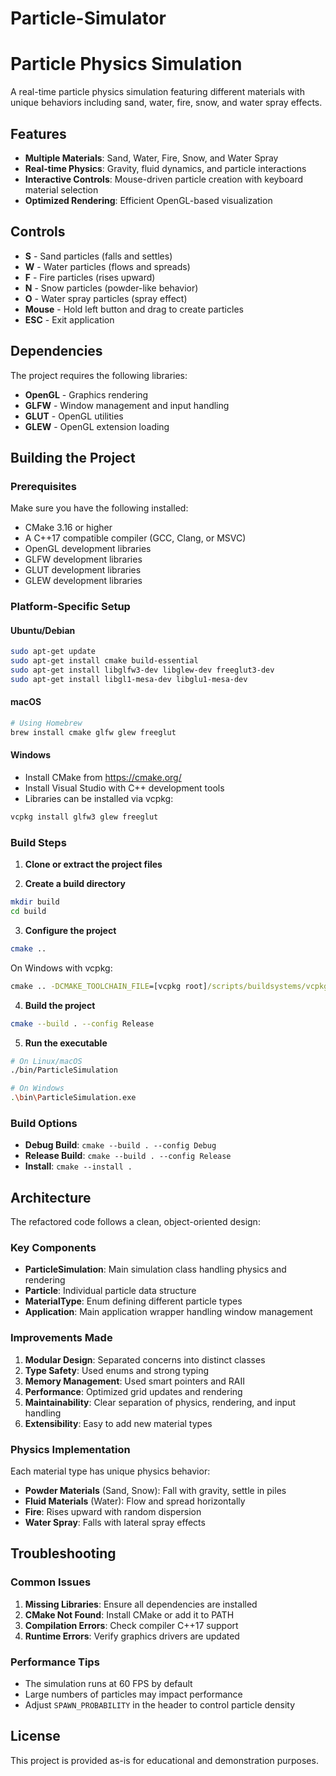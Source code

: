# Particle-Simulator

# Particle Physics Simulation

A real-time particle physics simulation featuring different materials with unique behaviors including sand, water, fire, snow, and water spray effects.

## Features

- **Multiple Materials**: Sand, Water, Fire, Snow, and Water Spray
- **Real-time Physics**: Gravity, fluid dynamics, and particle interactions
- **Interactive Controls**: Mouse-driven particle creation with keyboard material selection
- **Optimized Rendering**: Efficient OpenGL-based visualization

## Controls

- **S** - Sand particles (falls and settles)
- **W** - Water particles (flows and spreads)
- **F** - Fire particles (rises upward)
- **N** - Snow particles (powder-like behavior)
- **O** - Water spray particles (spray effect)
- **Mouse** - Hold left button and drag to create particles
- **ESC** - Exit application

## Dependencies

The project requires the following libraries:

- **OpenGL** - Graphics rendering
- **GLFW** - Window management and input handling
- **GLUT** - OpenGL utilities
- **GLEW** - OpenGL extension loading

## Building the Project

### Prerequisites

Make sure you have the following installed:

- CMake 3.16 or higher
- A C++17 compatible compiler (GCC, Clang, or MSVC)
- OpenGL development libraries
- GLFW development libraries
- GLUT development libraries
- GLEW development libraries

### Platform-Specific Setup

#### Ubuntu/Debian
```bash
sudo apt-get update
sudo apt-get install cmake build-essential
sudo apt-get install libglfw3-dev libglew-dev freeglut3-dev
sudo apt-get install libgl1-mesa-dev libglu1-mesa-dev
```

#### macOS
```bash
# Using Homebrew
brew install cmake glfw glew freeglut
```

#### Windows
- Install CMake from https://cmake.org/
- Install Visual Studio with C++ development tools
- Libraries can be installed via vcpkg:
```cmd
vcpkg install glfw3 glew freeglut
```

### Build Steps

1. **Clone or extract the project files**

2. **Create a build directory**
```bash
mkdir build
cd build
```

3. **Configure the project**
```bash
cmake ..
```

On Windows with vcpkg:
```cmd
cmake .. -DCMAKE_TOOLCHAIN_FILE=[vcpkg root]/scripts/buildsystems/vcpkg.cmake
```

4. **Build the project**
```bash
cmake --build . --config Release
```

5. **Run the executable**
```bash
# On Linux/macOS
./bin/ParticleSimulation

# On Windows
.\bin\ParticleSimulation.exe
```

### Build Options

- **Debug Build**: `cmake --build . --config Debug`
- **Release Build**: `cmake --build . --config Release`
- **Install**: `cmake --install .`

## Architecture

The refactored code follows a clean, object-oriented design:

### Key Components

- **ParticleSimulation**: Main simulation class handling physics and rendering
- **Particle**: Individual particle data structure
- **MaterialType**: Enum defining different particle types
- **Application**: Main application wrapper handling window management

### Improvements Made

1. **Modular Design**: Separated concerns into distinct classes
2. **Type Safety**: Used enums and strong typing
3. **Memory Management**: Used smart pointers and RAII
4. **Performance**: Optimized grid updates and rendering
5. **Maintainability**: Clear separation of physics, rendering, and input handling
6. **Extensibility**: Easy to add new material types

### Physics Implementation

Each material type has unique physics behavior:

- **Powder Materials** (Sand, Snow): Fall with gravity, settle in piles
- **Fluid Materials** (Water): Flow and spread horizontally
- **Fire**: Rises upward with random dispersion
- **Water Spray**: Falls with lateral spray effects

## Troubleshooting

### Common Issues

1. **Missing Libraries**: Ensure all dependencies are installed
2. **CMake Not Found**: Install CMake or add it to PATH
3. **Compilation Errors**: Check compiler C++17 support
4. **Runtime Errors**: Verify graphics drivers are updated

### Performance Tips

- The simulation runs at 60 FPS by default
- Large numbers of particles may impact performance
- Adjust `SPAWN_PROBABILITY` in the header to control particle density

## License

This project is provided as-is for educational and demonstration purposes.
